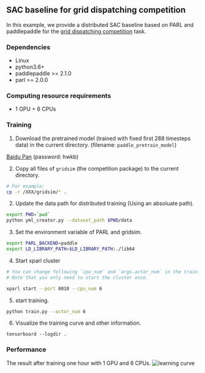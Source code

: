 ## SAC baseline for grid dispatching competition

In this example, we provide a distributed SAC baseline based on PARL and paddlepaddle for the [grid dispatching competition](https://aistudio.baidu.com/aistudio/competition/detail/111) task.

### Dependencies
* Linux
* python3.6+
* paddlepaddle >= 2.1.0
* parl >= 2.0.0

### Computing resource requirements
* 1 GPU + 6 CPUs

### Training

1. Download the pretrained model (trained with fixed first 288 timesteps data) in the current directory. (filename: `paddle_pretrain_model`)

[Baidu Pan](https://pan.baidu.com/s/1R-4EWIgNr2YogbJnMXk4Cg) (password: hwkb)

2. Copy all files of `gridsim` (the competition package) to the current directory.
```bash
# For example:
cp -r /XXX/gridsim/* .
```

2. Update the data path for distributed training (Using an absoluate path).
```bash
export PWD=`pwd`
python yml_creator.py --dataset_path $PWD/data
```


3. Set the environment variable of PARL and gridsim.
```bash
export PARL_BACKEND=paddle
export LD_LIBRARY_PATH=$LD_LIBRARY_PATH:./lib64
```

4. Start xparl cluster

```bash
# You can change following `cpu_num` and `args.actor_num` in the train.py based on the CPU number of your machine.
# Note that you only need to start the cluster once.

xparl start --port 8010 --cpu_num 6
```

5. start training. 

```bash
python train.py --actor_num 6
```

6. Visualize the training curve and other information.
```
tensorboard --logdir .
```

### Performance
The result after training one hour with 1 GPU and 6 CPUs.
![learning curve](https://raw.githubusercontent.com/benchmarking-rl/PARL-experiments/master/Baselines/GridDispatch_competition/paddle/result.png)
